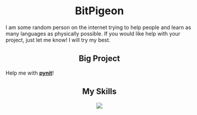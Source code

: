 <h1 align="center">BitPigeon</h1>

I am some random person on the internet trying to help people and learn as many languages as physically possible. If you would like help with your project, just let me know! I will try my best.

<h2 align="center">Big Project</h1>

Help me with <a href="https://github.com/bitpigeon/__pynit__">__pynit__</a>!

<h2 align="center">My Skills</h2>
<p align="center">
  <img src="https://skillicons.dev/icons?i=bash,css,deno,flask,git,github,html,js,jquery,linux,md,mysql,nodejs,py,raspberrypi,regex,replit,stackoverflow,ts,unity&perline=5&theme=dark">
</p>
